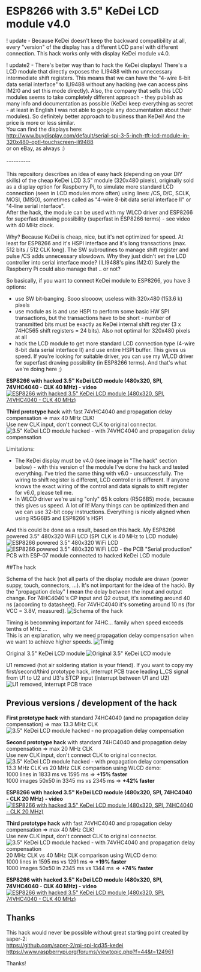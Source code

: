 # ESP8266 with 3.5" KeDei LCD module v4.0

! update - Because KeDei doesn't keep the backward compatibility at all, every "version" of the display has a different LCD panel with different connection. This hack works only with display KeDei module v4.0.

! update2 - There's better way than to hack the KeDei displays! There's a LCD module that directly exposes the ILI9488 with no unnecessary intermediate shift registers. This means that we can have the "4-wire 8-bit data serial interface" to ILI9488 without any hacking (we can access pins IM2:0 and set this mode directly). Also, the company that sells this LCD modules seems to take completely different approach - they publish as many info and documentation as possible (KeDei keep everything as secret - at least in English I was not able to google any documentation about their modules). So definitely better approach to business than KeDei! And the price is more or less similar.<br>
You can find the displays here:<br>
http://www.buydisplay.com/default/serial-spi-3-5-inch-tft-lcd-module-in-320x480-optl-touchscreen-ili9488
<br>or on eBay, as always :)
<br><br>----------<br><br>
This repository describes an idea of easy hack (depending on your DIY skills) of the cheap KeDei LCD 3.5" module (320x480 pixels), originally sold as a display option for Raspberry Pi, to simulate more standard LCD connection (seen in LCD modules more often) using lines: /CS, D/C, SCLK, MOSI, (MISO), sometimes called as "4-wire 8-bit data serial interface II" or "4-line serial interface".<br>
After the hack, the module can be used with my WLCD driver and ESP8266 for superfast drawing possibility (superfast in ESP8266 terms) - see video with 40 MHz clock.

Why? Because KeDei is cheap, nice, but it's not optimized for speed. At least for ESP8266 and it's HSPI interface and it's long transactions (max. 512 bits / 512 CLK long). The SW subroutines to manage shift register and pulse /CS adds unnecessary slowdown. Why they just didn't set the LCD controller into serial interface mode? (ILI9488's pins IM2:0) Surely the Raspberry Pi could also manage that .. or not?

So basically, if you want to connect KeDei module to ESP8266, you have 3 options:
- use SW bit-banging. Sooo sloooow, useless with 320x480 (153.6 k) pixels
- use module as is and use HSPI to perform some basic HW SPI transactions, but the transactions have to be short - number of transmitted bits must be exactly as KeDei internal shift register (3 x 74HC565 shift registers = 24 bits). Also not optimal for 320x480 pixels at all
- hack the LCD module to get more standard LCD connection type (4-wire 8-bit data serial interface II) and use entire HSPI buffer. This gives us speed. If you're looking for suitable driver, you can use my WLCD driver for superfast drawing possibility (in ESP8266 terms). And that's what we're doing here ;)

<b>ESP8266 with hacked 3.5" KeDei LCD module (480x320, SPI, 74VHC4040 - CLK 40 MHz) - video</b><br>
[![ESP8266 with hacked 3.5" KeDei LCD module (480x320, SPI, 74VHC4040 - CLK 40 MHz)](http://img.youtube.com/vi/7dyVdiZUw1o/1.jpg)](http://www.youtube.com/watch?v=7dyVdiZUw1o)

<b>Third prototype hack</b> with fast 74VHC4040 and propagation delay compensation => max 40 MHz CLK!<br>
Use new CLK input, don't connect CLK to original connector.
![3.5" KeDei LCD module hacked - with 74VHC4040 and propagation delay compensation](https://raw.githubusercontent.com/wdim0/esp8266_with_KeDei_lcd_module/master/module_hacked_vhc_with_compensation.jpg)

Limitations:
- The KeDei display must be v4.0 (see image in "The hack" section below) - with this version of the module I've done the hack and tested everything. I've tried the same thing with v6.0 - unsuccessfully. The wiring to shift register is different, LCD controller is different. If anyone knows the exact wiring of the control and data signals to shift register for v6.0, please tell me.
- In WLCD driver we're using "only" 65 k colors (R5G6B5) mode, because this gives us speed. A lot of it! Many things can be optimized then and we can use 32-bit copy instructions. Everything is nicely aligned when using R5G6B5 and ESP8266's HSPI

And this could be done as a result, based on this hack. My ESP8266 powered 3.5" 480x320 WiFi LCD (SPI CLK is 40 MHz to LCD module)<br>
![ESP8266 powered 3.5" 480x320 WiFi LCD](https://raw.githubusercontent.com/wdim0/esp8266_with_KeDei_lcd_module/master/ESP8266_with_KeDei_LCD_final.jpg)
![ESP8266 powered 3.5" 480x320 WiFi LCD - the PCB](https://raw.githubusercontent.com/wdim0/esp8266_with_KeDei_lcd_module/master/ESP8266_with_KeDei_LCD_final_PCB.jpg)
"Serial production" PCB with ESP-07 module connected to hacked KeDei LCD module

##The hack

Schema of the hack (not all parts of the display module are drawn (power suppy, touch, connectors, ...). It's not important for the idea of the hack). By the "propagation delay" I mean the delay between the input and output change. For 74HC4040's CP input and Q2 output, it's someting around 40 ns (according to datasheet). For 74VHC4040 it's someting around 10 ns (for VCC = 3.8V, measured).
![Schema of the hack](https://raw.githubusercontent.com/wdim0/esp8266_with_KeDei_lcd_module/master/schema.jpg)

Timing is becomming important for 74HC... family when speed exceeds tenths of MHz ...<br>
This is an explanation, why we need propagation delay compensation when we want to achieve higher speeds.
![Timig](https://raw.githubusercontent.com/wdim0/esp8266_with_KeDei_lcd_module/master/timing.jpg)

Original 3.5" KeDei LCD module
![Original 3.5" KeDei LCD module](https://raw.githubusercontent.com/wdim0/esp8266_with_KeDei_lcd_module/master/module_original.jpg)

U1 removed (hot air soldering station is your friend). If you want to copy my first/second/third prototype hack, interrupt PCB trace leading L_CS signal from U1 to U2 and U3's STCP input (interrupt between U1 and U2)
![U1 removed, interrupt PCB trace](https://raw.githubusercontent.com/wdim0/esp8266_with_KeDei_lcd_module/master/module_U1_removed_interrupt_PCB_trace.jpg)

## Previous versions / development of the hack

<b>First prototype hack</b> with standard 74HC4040 (and no propagation delay compensation) => max 13.3 MHz CLK
![3.5" KeDei LCD module hacked - no propagation delay compensation](https://raw.githubusercontent.com/wdim0/esp8266_with_KeDei_lcd_module/master/module_hacked_no_compensation.jpg)

<b>Second prototype hack</b> with standard 74HC4040 and propagation delay compensation => max 20 MHz CLK<br>
Use new CLK input, don't connect CLK to original connector.
![3.5" KeDei LCD module hacked - with propagation delay compensation](https://raw.githubusercontent.com/wdim0/esp8266_with_KeDei_lcd_module/master/module_hacked_with_compensation.jpg)
<br>13.3 MHz CLK vs 20 MHz CLK comparison using WLCD demo:<br>
1000 lines in 1833 ms vs 1595 ms => <b>+15% faster</b><br>
1000 images 50x50 in 3345 ms vs 2345 ms => <b>+42% faster</b>

<b>ESP8266 with hacked 3.5" KeDei LCD module (480x320, SPI, 74HC4040 - CLK 20 MHz) - video</b><br>
[![ESP8266 with hacked 3.5" KeDei LCD module (480x320, SPI, 74HC4040 - CLK 20 MHz)](http://img.youtube.com/vi/NzYD4sONz20/1.jpg)](http://www.youtube.com/watch?v=NzYD4sONz20)

<b>Third prototype hack</b> with fast 74VHC4040 and propagation delay compensation => max 40 MHz CLK!<br>
Use new CLK input, don't connect CLK to original connector.
![3.5" KeDei LCD module hacked - with 74VHC4040 and propagation delay compensation](https://raw.githubusercontent.com/wdim0/esp8266_with_KeDei_lcd_module/master/module_hacked_vhc_with_compensation.jpg)
<br>20 MHz CLK vs 40 MHz CLK comparison using WLCD demo:<br>
1000 lines in 1595 ms vs 1291 ms => <b>+19% faster</b><br>
1000 images 50x50 in 2345 ms vs 1344 ms => <b>+74% faster</b>

<b>ESP8266 with hacked 3.5" KeDei LCD module (480x320, SPI, 74VHC4040 - CLK 40 MHz) - video</b><br>
[![ESP8266 with hacked 3.5" KeDei LCD module (480x320, SPI, 74VHC4040 - CLK 40 MHz)](http://img.youtube.com/vi/7dyVdiZUw1o/1.jpg)](http://www.youtube.com/watch?v=7dyVdiZUw1o)

## Thanks

This hack would never be possible without great starting point created by saper-2:<br>
https://github.com/saper-2/rpi-spi-lcd35-kedei<br>
https://www.raspberrypi.org/forums/viewtopic.php?f=44&t=124961

Thanks!
